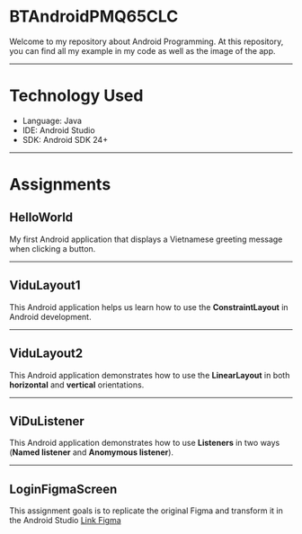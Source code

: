 # BTAndroidPMQ65CLC
Welcome to my repository about Android Programming. At this repository, you can find all my example in my code as well as the image of the app.

---

# Technology Used
* Language: Java
* IDE: Android Studio
* SDK: Android SDK 24+

---

# Assignments

## HelloWorld  
My first Android application that displays a Vietnamese greeting message when clicking a button.

---

## ViduLayout1  
This Android application helps us learn how to use the **ConstraintLayout** in Android development.

---

## ViduLayout2  
This Android application demonstrates how to use the **LinearLayout** in both **horizontal** and **vertical** orientations.

---

## ViDuListener  
This Android application demonstrates how to use **Listeners** in two ways (**Named listener** and **Anomymous listener**).  

---

## LoginFigmaScreen 
This assignment goals is to replicate the original Figma and transform it in the Android Studio
<a href="https://github.com/QuanggCK" target="_blank">Link Figma</a>

  
